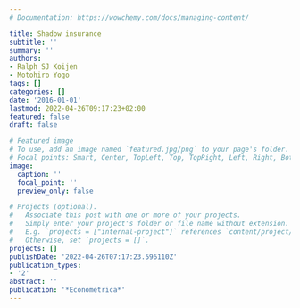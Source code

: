 ```yaml
---
# Documentation: https://wowchemy.com/docs/managing-content/

title: Shadow insurance
subtitle: ''
summary: ''
authors:
- Ralph SJ Koijen
- Motohiro Yogo
tags: []
categories: []
date: '2016-01-01'
lastmod: 2022-04-26T09:17:23+02:00
featured: false
draft: false

# Featured image
# To use, add an image named `featured.jpg/png` to your page's folder.
# Focal points: Smart, Center, TopLeft, Top, TopRight, Left, Right, BottomLeft, Bottom, BottomRight.
image:
  caption: ''
  focal_point: ''
  preview_only: false

# Projects (optional).
#   Associate this post with one or more of your projects.
#   Simply enter your project's folder or file name without extension.
#   E.g. `projects = ["internal-project"]` references `content/project/deep-learning/index.md`.
#   Otherwise, set `projects = []`.
projects: []
publishDate: '2022-04-26T07:17:23.596110Z'
publication_types:
- '2'
abstract: ''
publication: '*Econometrica*'
---
```

